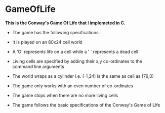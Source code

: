 # GameOfLife

**This is the Conway's Game Of Life that I implemeted in C.**

* The game has the following specifications:

* It is played on an 80x24 cell world
* A 'O' represents life on a cell while a ' ' represents a dead cell
* Living cells are specified by adding their x,y co-ordinates to the command line arguments
* The world wraps as a cylinder i.e. (-1,24) is the same as cell as (79,0)
* The game only works with an even number of co-ordinates
* The game stops when there are no more living cells
* The game follows the basic specifications of the Conway's Game of Life

